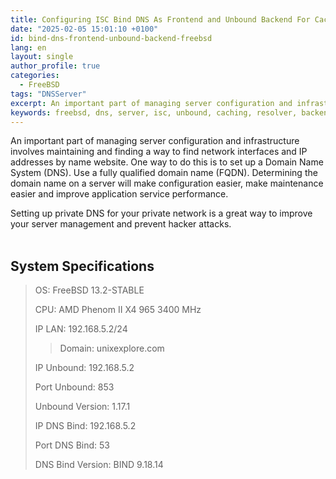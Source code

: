 ```yaml
---
title: Configuring ISC Bind DNS As Frontend and Unbound Backend For Caching and Forwarding
date: "2025-02-05 15:01:10 +0100"
id: bind-dns-frontend-unbound-backend-freebsd
lang: en
layout: single
author_profile: true
categories:
  - FreeBSD
tags: "DNSServer"
excerpt: An important part of managing server configuration and infrastructure involves maintaining and finding a way to find network interfaces and IP addresses by name website
keywords: freebsd, dns, server, isc, unbound, caching, resolver, backend, frontend
---
```


An important part of managing server configuration and infrastructure involves maintaining and finding a way to find network interfaces and IP addresses by name website. One way to do this is to set up a Domain Name System (DNS). Use a fully qualified domain name (FQDN). Determining the domain name on a server will make configuration easier, make maintenance easier and improve application service performance.

Setting up private DNS for your private network is a great way to improve your server management and prevent hacker attacks.<br><br/>
## System Specifications
> OS: FreeBSD 13.2-STABLE
> 
> CPU: AMD Phenom II X4 965 3400 MHz
> 
> IP LAN: 192.168.5.2/24
> 
> > Domain: unixexplore.com
> 
> IP Unbound: 192.168.5.2
> 
> Port Unbound: 853
> 
> Unbound Version: 1.17.1
> 
> IP DNS Bind: 192.168.5.2
> 
> Port DNS Bind: 53
> 
> DNS Bind Version: BIND 9.18.14 

 



